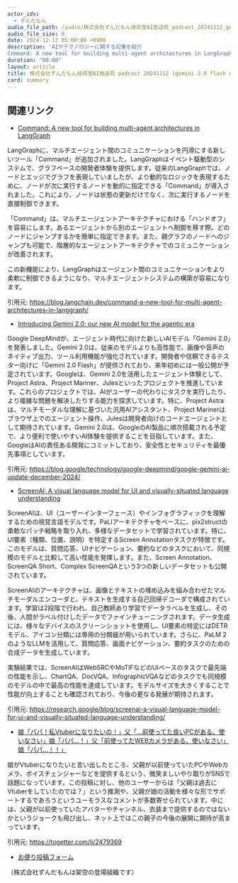 ```yaml
---
actor_ids:
  - ずんだもん
audio_file_path: /audio/株式会社ずんだもん技術室AI放送局_podcast_20241212_gemini_2_flash.mp3
audio_file_size: 0
date: 2024-12-12 05:00:00 +0900
description: 'AIやテクノロジーに関する記事を紹介  
Command: A new tool for building multi-agent architectures in LangGraph、Introducing Gemini 2.0: our new AI model for the agentic era、ScreenAI: A visual language model for UI and visually-situated language understanding、娘「パパ！私Vtuberになりたいの！」父「…前使ってた良いPCがある。使いなさい」娘「パパ…！」父「前使ってたWEBカメラがある。使いなさい」娘「パパ…！！」'
duration: "00:00"
layout: article
title: 株式会社ずんだもん技術室AI放送局 podcast 20241212 (gemini 2.0 flash exp生成version 特別放送)
card: summary
---
```


## 関連リンク


- [Command: A new tool for building multi-agent architectures in LangGraph](https://blog.langchain.dev/command-a-new-tool-for-multi-agent-architectures-in-langgraph/)  


LangGraphに、マルチエージェント間のコミュニケーションを円滑にする新しいツール「Command」が追加されました。LangGraphはイベント駆動型のシステムで、グラフベースの開発者体験を提供します。従来のLangGraphでは、ノードとエッジでグラフを表現していましたが、より動的なロジックを表現するために、ノードが次に実行するノードを動的に指定できる「Command」が導入されました。これにより、ノードは状態の更新だけでなく、次に実行するノードを直接制御できます。

「Command」は、マルチエージェントアーキテクチャにおける「ハンドオフ」を容易にします。あるエージェントから別のエージェントへ制御を移す際、どのノードにジャンプするかを簡単に指定できます。また、親グラフのノードへのジャンプも可能で、階層的なエージェントアーキテクチャでのコミュニケーションが改善されます。

この新機能により、LangGraphはエージェント間のコミュニケーションをより柔軟に制御できるようになり、マルチエージェントシステムの構築が容易になります。


引用元: https://blog.langchain.dev/command-a-new-tool-for-multi-agent-architectures-in-langgraph/


- [Introducing Gemini 2.0: our new AI model for the agentic era](https://blog.google/technology/google-deepmind/google-gemini-ai-update-december-2024/)  


Google DeepMindが、エージェント時代に向けた新しいAIモデル「Gemini 2.0」を発表しました。Gemini 2.0は、従来のモデルよりも高性能で、画像や音声のネイティブ出力、ツール利用機能が強化されています。開発者や信頼できるテスター向けに「Gemini 2.0 Flash」が提供されており、来年初めには一般公開が予定されています。Googleは、Gemini 2.0を活用したエージェント体験として、Project Astra、Project Mariner、Julesといったプロジェクトを推進しています。これらのプロジェクトでは、AIがユーザーの代わりにタスクを実行したり、より複雑な問題を解決したりする能力を探求しています。特に、Project Astraは、マルチモーダルな理解に基づいた汎用AIアシスタント、Project Marinerはブラウザ上でのエージェント操作、Julesは開発者向けのコードエージェントとして期待されています。Gemini 2.0は、GoogleのAI製品に順次搭載される予定で、より便利で使いやすいAI体験を提供することを目指しています。また、GoogleはAIの責任ある開発にコミットしており、安全性とセキュリティを最優先事項としています。


引用元: https://blog.google/technology/google-deepmind/google-gemini-ai-update-december-2024/


- [ScreenAI: A visual language model for UI and visually-situated language understanding](https://research.google/blog/screenai-a-visual-language-model-for-ui-and-visually-situated-language-understanding/)  


ScreenAIは、UI（ユーザーインターフェース）やインフォグラフィックを理解するための視覚言語モデルです。PaLIアーキテクチャをベースに、pix2structの柔軟なパッチ戦略を取り入れ、多様なデータセットで学習されています。特に、UI要素（種類、位置、説明）を特定するScreen Annotationタスクが特徴です。このモデルは、質問応答、UIナビゲーション、要約などのタスクにおいて、同規模のモデルと比較して高い性能を発揮します。また、Screen Annotation、ScreenQA Short、Complex ScreenQAという3つの新しいデータセットも公開されています。

ScreenAIのアーキテクチャは、画像とテキストの埋め込みを組み合わせたマルチモーダルエンコーダと、テキストを生成する自己回帰デコーダで構成されています。学習は2段階で行われ、自己教師あり学習でデータラベルを生成し、その後、人間がラベル付けしたデータでファインチューニングされます。データ生成には、様々なデバイスのスクリーンショットを使用し、UI要素の特定にはDETRモデル、アイコン分類には専用の分類器が用いられています。さらに、PaLM 2のようなLLMを活用して、質問応答、画面ナビゲーション、要約タスクのための合成データを生成しています。

実験結果では、ScreenAIはWebSRCやMoTIFなどのUIベースのタスクで最先端の性能を示し、ChartQA、DocVQA、InfographicVQAなどのタスクでも同規模のモデルの中で最高の性能を達成しています。モデルサイズを大きくすることで性能が向上することも確認されており、今後の更なる発展が期待されます。


引用元: https://research.google/blog/screenai-a-visual-language-model-for-ui-and-visually-situated-language-understanding/


- [娘「パパ！私Vtuberになりたいの！」父「…前使ってた良いPCがある。使いなさい」娘「パパ…！」父「前使ってたWEBカメラがある。使いなさい」娘「パパ…！！」](https://togetter.com/li/2479369)  


娘がVtuberになりたいと言い出したところ、父親が以前使っていたPCやWebカメラ、ボイスチェンジャーなどを提供するという、微笑ましいやり取りがSNSで話題になっています。この投稿に対し、他のユーザーからは「父親は過去にVtuberをしていたのでは？」という推測や、父親が娘の活動を様々な形でサポートするであろうというユーモラスなコメントが多数寄せられています。中には、父親が以前使っていたアバターやチャンネル、衣装まで提供するのではないかというジョークも飛び出し、ネット上ではこの親子の今後の展開に期待が高まっています。


引用元: https://togetter.com/li/2479369



- [お便り投稿フォーム](https://forms.gle/ffg4JTfqdiqK62qf9)

（株式会社ずんだもんは架空の登場組織です）
